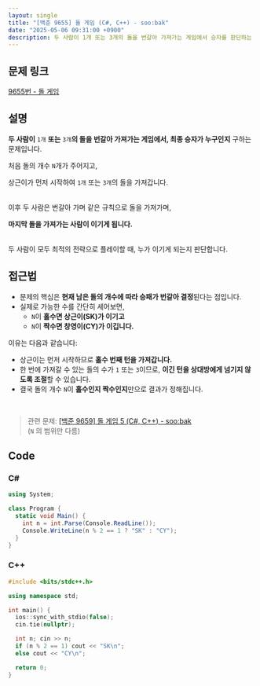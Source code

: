 ```yaml
---
layout: single
title: "[백준 9655] 돌 게임 (C#, C++) - soo:bak"
date: "2025-05-06 09:31:00 +0900"
description: 두 사람이 1개 또는 3개의 돌을 번갈아 가져가는 게임에서 승자를 판단하는 백준 9655번 돌 게임 문제의 C# 및 C++ 풀이 및 해설
---
```


## 문제 링크
[9655번 - 돌 게임](https://www.acmicpc.net/problem/9655)

## 설명
**두 사람이** `1개` **또는** `3개`**의 돌을 번갈아 가져가는 게임에서, 최종 승자가 누구인지** 구하는 문제입니다.

처음 돌의 개수 `N`개가 주어지고,

상근이가 먼저 시작하여 `1개` 또는 `3개`의 돌을 가져갑니다.

<br>
이후 두 사람은 번갈아 가며 같은 규칙으로 돌을 가져가며,

**마지막 돌을 가져가는 사람이 이기게 됩니다.**

<br>
두 사람이 모두 최적의 전략으로 플레이할 때, 누가 이기게 되는지 판단합니다.

<br>

## 접근법
- 문제의 핵심은 **현재 남은 돌의 개수에 따라 승패가 번갈아 결정**된다는 점입니다.
- 실제로 가능한 수를 간단히 세어보면,
  - `N`이 **홀수면 상근이(SK)가 이기고**
  - `N`이 **짝수면 창영이(CY)가 이깁니다.**

이유는 다음과 같습니다:
- 상근이는 먼저 시작하므로 **홀수 번째 턴을 가져갑니다.**
- 한 번에 가져갈 수 있는 돌의 수가 `1` 또는 `3`이므로, **이긴 턴을 상대방에게 넘기지 않도록 조절**할 수 있습니다.
- 결국 돌의 개수 `N`이 **홀수인지 짝수인지**만으로 결과가 정해집니다.

<br>

> 관련 문제: [[백준 9659] 돌 게임 5 (C#, C++) - soo:bak](https://soo-bak.github.io/algorithm/boj/rockgame5-1724) <br>
(`N` 의 범위만 다름)

## Code

### C#

```csharp
using System;

class Program {
  static void Main() {
    int n = int.Parse(Console.ReadLine());
    Console.WriteLine(n % 2 == 1 ? "SK" : "CY");
  }
}
```

### C++

```cpp
#include <bits/stdc++.h>

using namespace std;

int main() {
  ios::sync_with_stdio(false);
  cin.tie(nullptr);

  int n; cin >> n;
  if (n % 2 == 1) cout << "SK\n";
  else cout << "CY\n";

  return 0;
}
```
